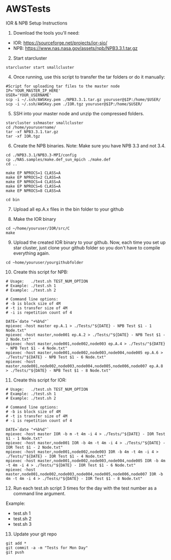 # AWSTests

IOR & NPB Setup Instructions

1. Download the tools you'll need:

* IOR: https://sourceforge.net/projects/ior-sio/
* NPB: https://www.nas.nasa.gov/assets/npb/NPB3.3.1.tar.gz

2. Start starcluster

```
starcluster start smallcluster
```

4. Once running, use this script to transfer the tar folders or do it manually:

```
#Script for uploading tar files to the master node
IP='YOUR_MASTER_IP_HERE'
USER='YOUR_USERNAME'
scp -i ~/.ssh/AWSKey.pem ./NPB3.3.1.tar.gz youruser@$IP:/home/$USER/
scp -i ~/.ssh/AWSKey.pem ./IOR.tgz youruser@$IP:/home/$USER/
```

5. SSH into your master node and unzip the compressed folders.

```
starcluster sshmaster smallcluster
cd /home/yourusername/
tar -xf NPB3.3.1.tar.gz
tar -xf IOR.tgz
```

6. Create the NPB binaries. Note: Make sure you have NPB 3.3 and not 3.4.

```
cd ./NPB3.3.1/NPB3.3-MPI/config
cp ./NAS.samples/make.def_sun_mpich ./make.def
cd ..

make EP NPROCS=1 CLASS=A
make EP NPROCS=2 CLASS=A
make EP NPROCS=4 CLASS=A
make EP NPROCS=6 CLASS=A
make EP NPROCS=8 CLASS=A

cd bin
```

7. Upload all ep.A.x files in the bin folder to your github

8. Make the IOR binary

```
cd ~/home/youruser/IOR/src/C
make
```

9. Upload the created IOR binary to your github. Now, each time you set up star cluster, just clone your github folder so you don't have to compile everything again.

```
cd ~home/youruser/yourgithubfolder
```

10. Create this script for NPB:

```
# Usage:   ./test.sh TEST_NUM_OPTION
# Example: ./test.sh 1
# Example: ./test.sh 2

# Command line options: 
# -b is block size of 4M
# -t is transfer size of 4M
# -i is repetition count of 4

DATE=`date "+%b%d"`
mpiexec -host master ep.A.1 > ./Tests/"${DATE} - NPB Test $1 - 1 Node.txt"
mpiexec -host master,node001 ep.A.2 > ./Tests/"${DATE} - NPB Test $1 - 2 Node.txt"
mpiexec -host master,node001,node002,node003 ep.A.4 > ./Tests/"${DATE} - NPB Test $1 - 4 Node.txt"
mpiexec -host master,node001,node002,node003,node004,node005 ep.A.6 > ./Tests/"${DATE} - NPB Test $1 - 6 Node.txt"
mpiexec -host master,node001,node002,node003,node004,node005,node006,node007 ep.A.8 > ./Tests/"${DATE} - NPB Test $1 - 8 Node.txt"
```


11. Create this script for IOR:

```
# Usage:   ./test.sh TEST_NUM_OPTION
# Example: ./test.sh 1
# Example: ./test.sh 2

# Command line options: 
# -b is block size of 4M
# -t is transfer size of 4M
# -i is repetition count of 4

DATE=`date "+%b%d"`
mpiexec -host master IOR -b m -t 4m -i 4 > ./Tests/"${DATE} - IOR Test $1 - 1 Node.txt"
mpiexec -host master,node001 IOR -b 4m -t 4m -i 4 > ./Tests/"${DATE} - IOR Test $1 - 2 Node.txt"
mpiexec -host master,node001,node002,node003 IOR -b 4m -t 4m -i 4 > ./Tests/"${DATE} - IOR Test $1 - 4 Node.txt"
mpiexec -host master,node001,node002,node003,node004,node005 IOR -b 4m -t 4m -i 4 > ./Tests/"${DATE} - IOR Test $1 - 6 Node.txt"
mpiexec -host master,node001,node002,node003,node004,node005,node006,node007 IOR -b 4m -t 4m -i 4 > ./Tests/"${DATE} - IOR Test $1 - 8 Node.txt"
```

12. Run each test.sh script 3 times for the day with the test number as a command line argument.

Example:

* test.sh 1
* test.sh 2
* test.sh 3

13. Update your git repo

```git
git add *
git commit -a -m "Tests for Mon Day"
git push
```

